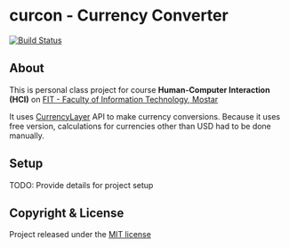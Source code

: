 # curcon - Currency Converter
[![Build Status](https://travis-ci.org/bosnian/curcon-android.svg?branch=master)](https://travis-ci.org/bosnian/curcon-android)

## About

This is personal class project for course **Human-Computer Interaction (HCI)** on [FIT - Faculty of Information Technology, Mostar ](www.fit.ba)

It uses [CurrencyLayer](https://currencylayer.com/) API to make currency conversions. Because it uses free version, calculations for currencies other than USD had to be done manually.

## Setup
TODO: Provide details for project setup

## Copyright & License
 
Project released under the [MIT license](LICENSE.md)
